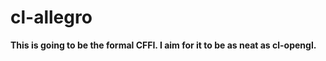 cl-allegro
==========
**This is going to be the formal CFFI. I aim for it to be as neat as cl-opengl.**

